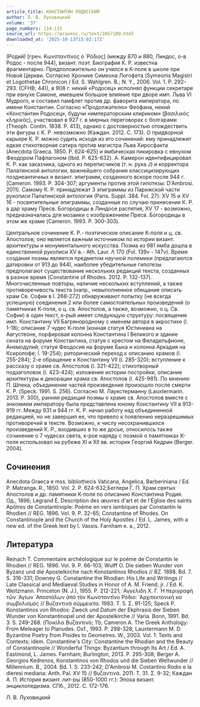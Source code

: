 ```yaml
---
article_title: КОНСТАНТИН РОДОССКИЙ
author: Л. В. Луховицкий
volume: '37'
page_numbers: 114-115
source_url: https://pravenc.ru/text/2057100.html
downloaded_at: '2025-10-13T15:02:17Z'
---
```


(Родий) [греч. Κωνσταντῖνος ὁ ῾Ρόδιος] (между 870 и 880, Линдос, о-в Родос - после 944), визант. поэт. Биография К. Р. известна фрагментарно. Предположительно он учился в К-поле в школе при Новой Церкви. Согласно Хронике Симеона Логофета (Symeonis Magistri et Logothetae Chronicon / Ed. S. Wahlgren. B.; N. Y., 2006. Vol. 1. P. 292-293. (CFHB; 44)), в 908 г. некий «Родосец» исполнял функции секретаря при евнухе Самоне, имевшем большое влияние при дворе имп. Льва VI Мудрого, и составил памфлет против др. фаворита императора, по имени Константин. Согласно «Продолжателю» Феофана, некий «Константин Родосец», будучи «императорским клириком» (βασιλικὸς κληρικός), участвовал в 927 г. в мирных переговорах с болгарами (Theoph. Contin. 1838. P. 413), однако с достоверностью отождествить эти фигуры с К. Р. невозможно (Каждан. 2012. С. 173). О придворной карьере К. Р. можно судить исходя из его сочинений: ему принадлежит едкая стихотворная сатира против магистра Льва Хиросфакта (Anecdota Graeca. 1850. P. 624-625) и ямбическая пикировка с евнухом Феодором Пафлагоном (Ibid. P. 625-632). А. Камерон идентифицировал К. Р. как заказчика, одного из переписчиков (т. н. рука J) и корректора Палатинской антологии, важнейшего собрания классицизирующих позднеантичных и визант. эпиграмм, созданного вскоре после 944 г. (Cameron. 1993. P. 304-307; аргументы против этой гипотезы: D'Ambrosi. 2011). Самому К. Р. принадлежат 3 эпиграммы из Парижской части рукописи Палатинской антологии (Paris. Suppl. 384. Fol. 27): XV 15 и XV 16 - посвятительные эпиграммы, созданные по случаю принесения К. Р. в дар храму Пресв. Богородицы в Линдосе распятия, XV 17 - возможно, предназначалась для мозаики с изображением Пресв. Богородицы в этом же храме (Cameron. 1993. P. 300-303).

Центральное сочинение К. Р.- поэтическое описание К-поля и ц. св. Апостолов; оно является важным источником по истории визант. архитектуры и монументального искусства. Поэма из 981 ямба дошла в единственной рукописи XV в.- Ath. Laur. Λ 170 (Fol. 139v - 147v). Время создания поэмы является предметом научной полемики (предлагаются датировки от 913 до 944), наиболее убедительные гипотезы предполагают существование нескольких редакций текста, созданных в разное время (Constantine of Rhodes. 2012. P. 132-137). Многочисленные повторы, наличие нескольких вступлений, а также противоречивость текста (напр., невыполненное обещание описать храм Св. Софии в l. 268-272) обнаруживают попытку (не всегда успешную) соединения 2 или более самостоятельных произведений (о памятниках К-поля, о ц. св. Апостолов, а также, возможно, о ц. Св. Софии) в один текст, к-рый имеет следующую структуру: посвящение имп. Константину VII Багрянородному с именем автора в акростихе (l. 1-18); описание 7 чудес К-поля (конная статуя Юстиниана на Августеоне, порфировая колонна Константина I Великого и здание сената на форуме Константина, статуя с крестом на Филадельфионе, Анемодулий, статуя Феодосия на форуме Быка и колонна Аркадия на Ксиролофе; l. 19-254); риторический переход к описанию храмов (l. 255-284); 2-е обращение к Константину VII (l. 285-320); вступление к рассказу о храме св. Апостолов (l. 321-422); стихотворный подзаголовок (l. 423-424); изложение истории постройки, описание архитектуры и декорации храма св. Апостолов (l. 425-981). По мнению П. Шпека, объединение частей произведения произошло после смерти К. Р. (Speck. 1991. S. 256). Согласно М. Лаукстерманну (Lauxtermann. 2013. P. 300), ранняя редакция поэмы о храме св. Апостолов вместе с энкомием императору была представлена юному Константину VII в 913-919 гг. Между 931 и 944 гг. К. Р. начал работу над объединенной редакцией, но не завершил ее, что привело к появлению неразрешимых противоречий в тексте. Возможно, к числу несохранившихся произведений К. Р., входивших в то же досье, относилось также сочинение о 7 чудесах света, к-рое наряду с поэмой о памятниках К-поля использовал на рубеже XI и XII вв. историк Георгий Кедрин (Berger. 2004).

## Сочинения

Anecdota Graeca e mss. bibliothecis Vaticana, Angelica, Barberiniana / Ed. P. Matranga. R., 1850. Vol. 2. P. 624-632;Беглери Г. П. Храм святых Апостолов и др. памятники К-поля по описанию Константина Родия. Од., 1896; Legrand É. Description des œuvres d'art et de l'Église des saints Apôtres de Constantinople: Poème en vers iambiques par Constantin le Rhodien // REG. 1896. Vol. 9. P. 32-65; Constantine of Rhodes. On Constantinople and the Church of the Holy Apostles / Ed. L. James, with a new ed. of the Greek text by I. Vassis. Farnham e. a., 2012.

## Литература

Reinach T. Commentaire archéologique sur le poème de Constantin le Rhodien // REG. 1896. Vol. 9. P. 66-103; Wulff O. Die sieben Wunder von Byzanz und die Apostelkirche nach Konstantinos Rhodios // BZ. 1898. Bd. 7. S. 316-331; Downey G. Constantine the Rhodian: His Life and Writings // Late Classical and Mediaeval Studies in Honor of A. M. Friend, jr. / Ed. K. Weitzmann. Princeton (N. J.), 1955. P. 212-221; ᾿Αγγελίδη Χ. Γ. ῾Η περιγραφὴ τῶν ῾Αγίων ᾿Αποστόλων ἀπὸ τὸν Κωνσταντῖνο Ρόδιο: ᾿Αρχιτεκτονικὴ κα συμβολισμὸς // Βυζαντινὰ σύμμεικτα. 1983. Τ. 5. Σ. 91-125; Speck P. Konstantinos von Rhodos: Zweck und Datum der Ekphrasis der Sieben Wunder von Konstantinopel und der Apostelkirche // Varia. Bonn, 1991. Bd. 3. S. 249-268. (Ποικίλα Βυζαντινά; 11); Cameron A. The Greek Anthology: From Meleager to Planudes. Oxf., 1993. P. 298-328; Lauxtermann M. D. Byzantine Poetry from Pisides to Geometres. W., 2003. Vol. 1: Texts and Contexts; idem. Constantine's City: Constantine the Rhodian and the Beauty of Constantinople // Wonderful Things: Byzantium through Its Art / Ed. A. Eastmond, L. James. Farnham; Burlington, 2013. P. 295-308; Berger A. Georgios Kedrenos, Konstantinos von Rhodos und die Sieben Weltwunder // Millennium. B., 2004. Bd. 1. S. 233-242; D'Ambrosi M. Costantino Rodio e la dieresi mediana: Anth. Pal. XV 15 // Βυζαντινά. 2011. Τ. 31. Σ. 9-32; Каждан А. П. История визант. лит-ры (850-1000 гг.): Эпоха визант. энциклопедизма. СПб., 2012. С. 172-176.

Л. В. Луховицкий
